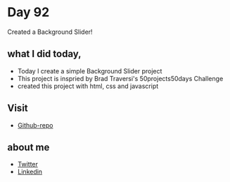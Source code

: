 # Day 92

Created a Background Slider!


## what I did today,

 - Today I create a simple Background Slider project
 - This project is inspried by Brad Traversi's 50projects50days Challenge
 - created this project with html, css and javascript



## Visit

 - [Github-repo](https://github.com/KaranChandekar/BackgroundSlider)

 
## about me

 - [Twitter](https://twitter.com/karan_chandekar)
 - [Linkedin](https://www.linkedin.com/in/karan-chandekar-a87263219/)

